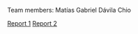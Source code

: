 Team members: Matías Gabriel Dávila Chio

[Report 1](Report1.ipynb)
[Report 2](https://github.com/Ayujijis/Statistics-sem.-2/tree/main/Report%202)
